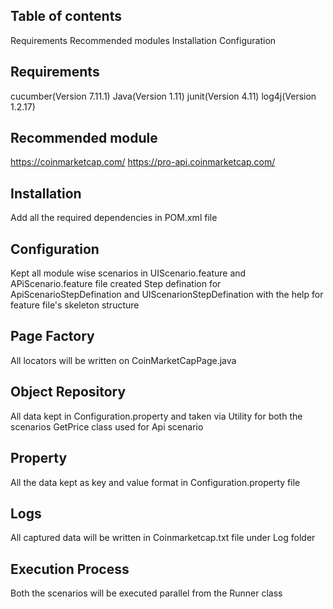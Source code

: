 ## Table of contents
Requirements
Recommended modules
Installation
Configuration

## Requirements
cucumber(Version 7.11.1)
Java(Version 1.11)
junit(Version 4.11)
log4j(Version 1.2.17)

## Recommended module
https://coinmarketcap.com/
https://pro-api.coinmarketcap.com/

## Installation
Add all the required dependencies in POM.xml file

##  Configuration
Kept all module wise scenarios in UIScenario.feature and APiScenario.feature file
created Step defination for ApiScenarioStepDefination and UIScenarionStepDefination with the help for feature file's skeleton structure

## Page Factory
All locators will be written on CoinMarketCapPage.java

## Object Repository
All data kept in Configuration.property and taken via Utility for both the scenarios
GetPrice class used for Api scenario

## Property
All the data kept as key and value format in Configuration.property file

## Logs
All captured data will be written in Coinmarketcap.txt file under Log folder

## Execution Process
Both the scenarios will be executed parallel from the Runner class

